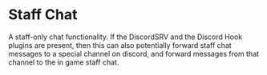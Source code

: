 # Staff Chat
A staff-only chat functionality. If the DiscordSRV and the Discord 
Hook plugins are present, then this can also potentially forward
staff chat messages to a special channel on discord, and forward
messages from that channel to the in game staff chat.